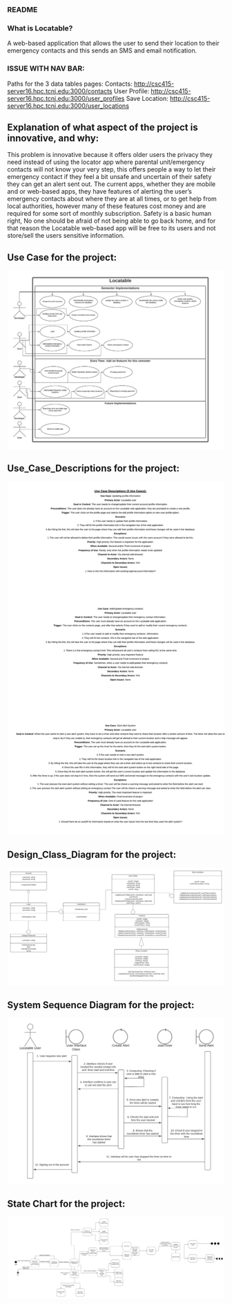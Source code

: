 ### README


### What is Locatable?
A web-based application that allows the user to send their location to their emergency contacts and this sends an SMS and email notification.

### ISSUE WITH NAV BAR:
Paths for the 3 data tables pages:
Contacts: http://csc415-server16.hpc.tcnj.edu:3000/contacts
User Profile: http://csc415-server16.hpc.tcnj.edu:3000/user_profiles
Save Location: http://csc415-server16.hpc.tcnj.edu:3000/user_locations

## Explanation of what aspect of the project is innovative, and why:
This problem is innovative because it offers older users the privacy they need instead of using the locator 
app where parental unit/emergency contacts will not know your very step, this offers people a way to let 
their emergency contact if they feel a bit unsafe and uncertain of their safety they can get an alert sent out. The 
current apps, whether they are mobile and or web-based apps, they have features of alerting the user’s emergency 
contacts about where they are at all times, or to get help from local authorities, however many of 
these features cost money and are required for some sort of monthly subscription. Safety is a basic human right,
No one should be afraid of not being able to go back home, and for that reason the Locatable web-based app 
will be free to its users and not store/sell the users sensitive information.


## Use Case for the project:
![Use Case](./docs/Use_Case.jpeg)

## Use_Case_Descriptions for the project:
![Use_Case_Descriptions.jpeg](./docs/Use_Case_Descriptions.jpeg)

## Design_Class_Diagram for the project:
![Design Class Diagram](./docs/Design_Class_Diagram.jpeg)

## System Sequence Diagram for the project:
![System Sequence Diagram](./docs/SSD.jpeg)

## State Chart for the project:
![State Chart](./docs/State_Chart.jpeg)



